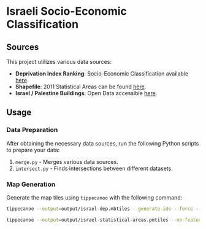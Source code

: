 # Israeli Socio-Economic Classification

## Sources

This project utilizes various data sources:

-   **Deprivation Index Ranking**: Socio-Economic Classification available [here](https://www.cbs.gov.il/en/publications/Pages/2023/socio-2019-e.aspx).
-   **Shapefile**: 2011 Statistical Areas can be found [here](https://www.cbs.gov.il/he/publications/Pages/2022/%D7%A7%D7%98%D7%9C%D7%95%D7%92.aspx).
-   **Israel / Palestine Buildings**: Open Data accessible [here](https://download.geofabrik.de/asia/israel-and-palestine.html).

## Usage

### Data Preparation

After obtaining the necessary data sources, run the following Python scripts to prepare your data:

1. `merge.py` - Merges various data sources.
2. `intersect.py` - Finds intersections between different datasets.

### Map Generation

Generate the map tiles using `tippecanoe` with the following command:

```bash
tippecanoe --output=output/israel-dep.mbtiles --generate-ids --force --no-feature-limit --no-tile-size-limit --detect-shared-borders --coalesce-fraction-as-needed --coalesce-densest-as-needed --coalesce-smallest-as-needed --coalesce --reorder --minimum-zoom=0 --maximum-zoom=17 -x OBJECTID_1 -x OBJECTID -x SEMEL_YISH -x STAT11 -x YISHUV_STA -x SHEM_YISHU -x SHEM_YIS_1 -x Shape_Length -x Shape_Area -x osm_id -x code -x fclass -x name -x type output/merged.geojson
```

```bash
tippecanoe --output=output/israel-statistical-areas.pmtiles --no-feature-limit --no-tile-size-limit --minimum-zoom=0 --maximum-zoom=17 --drop-densest-as-needed --extend-zooms-if-still-dropping -x OBJECTID_1 -x OBJECTID -x SEMEL_YISH -x STAT11 -x YISHUV_STA -x SHEM_YISHU -x SHEM_YIS_1 -x Shape_Length -x Shape_Area output/updated_statistical_areas.geojson
```
